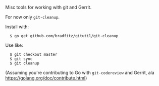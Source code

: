 Misc tools for working with git and Gerrit.

For now only `git-cleanup`.

Install with:

```
  $ go get github.com/bradfitz/gitutil/git-cleanup
```

Use like:

```
  $ git checkout master
  $ git sync
  $ git cleanup
```

(Assuming you're contributing to Go with `git-codereview` and Gerrit, ala https://golang.org/doc/contribute.html)

